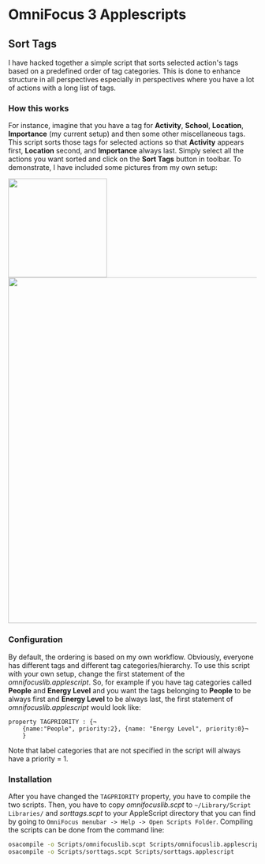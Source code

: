 # OmniFocus 3 Applescripts

## Sort Tags

I have hacked together a simple script that sorts selected action's tags based
on a predefined order of tag categories. This is done to enhance structure in
all perspectives especially in perspectives where you have a lot of actions
with a long list of tags.

### How this works

For instance, imagine that you have a tag for **Activity**, **School**,
**Location**, **Importance** (my current setup) and then some other
miscellaneous tags. This script sorts those tags for selected actions so that
**Activity** appears first, **Location** second, and **Importance** always
last. Simply select all the actions you want sorted and click on the **Sort
Tags** button in toolbar.  To demonstrate, I have included some pictures from
my own setup: 

<img src="https://Rahlir.github.io/Assets/tags.png" width="200"/>
<img src="https://Rahlir.github.io/Assets/projects.png" width="700"/>

### Configuration

By default, the ordering is based on my own workflow. Obviously, everyone has
different tags and different tag categories/hierarchy. To use this script with
your own setup, change the first statement of the _omnifocuslib.applescript_.
So, for example if you have tag categories called **People** and **Energy
Level** and you want the tags belonging to **People** to be always first and
**Energy Level** to be always last, the first statement of
_omnifocuslib.applescript_ would look like:

```applescript
property TAGPRIORITY : {¬
    {name:"People", priority:2}, {name: "Energy Level", priority:0}¬
    }
```

Note that label categories that are not specified in the script will always
have a priority = 1.

### Installation

After you have changed the `TAGPRIORITY` property, you have to compile the two
scripts. Then, you have to copy _omnifocuslib.scpt_ to `~/Library/Script
Libraries/` and _sorttags.scpt_ to your AppleScript directory that you can find
by going to `OmniFocus menubar -> Help -> Open Scripts Folder`. Compiling the
scripts can be done from the command line:

```bash
osacompile -o Scripts/omnifocuslib.scpt Scripts/omnifocuslib.applescript
osacompile -o Scripts/sorttags.scpt Scripts/sorttags.applescript
```
